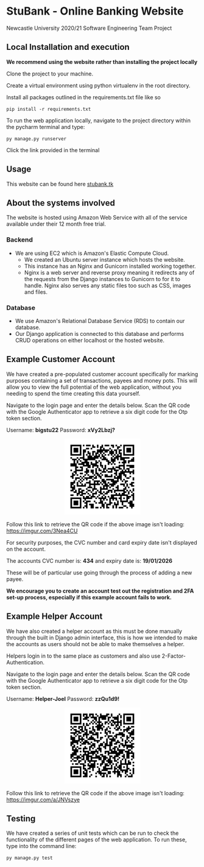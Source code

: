 # StuBank - Online Banking Website  

Newcastle University 2020/21 Software Engineering Team Project

## Local Installation and execution
<strong>We recommend using the website rather than installing the project locally</strong>

Clone the project to your machine.

Create a virtual environment using python virtualenv in the root directory.

Install all packages outlined in the requirements.txt file like so
```commandline
pip install -r requirements.txt
```

To run the web application locally, navigate to the project directory within the pycharm terminal and type:
```commandline
py manage.py runserver
```
Click the link provided in the terminal

## Usage
This website can be found here [stubank.tk](https://stubank.tk)

## About the systems involved
The website is hosted using Amazon Web Service with all of the service available under their 12 month free trial.

### Backend
* We are using EC2 which is Amazon's Elastic Compute Cloud.
    - We created an Ubuntu server instance which hosts the website.
    - This instance has an Nginx and Gunicorn installed working together.
    - Nginx is a web server and reverse proxy meaning it redirects any of the requests from the Django instances 
    to Gunicorn to for it to handle. Nginx also serves any static files too such as CSS, images and files.
### Database
* We use Amazon's Relational Database Service (RDS) to contain our database.
* Our Django application is connected to this database and performs CRUD operations on either localhost or the hosted
website.

## Example Customer Account
We have created a pre-populated customer account specifically for marking purposes containing a 
set of transactions, payees and money pots. This will allow you to view the full potential of
the web application, without you needing to spend the time creating this data yourself.

Navigate to the login page and enter the details below. Scan the QR code with the Google 
Authenticator app to retrieve a six digit code for the Otp token section.

Username: <b>bigstu22</b> 
Password: <b>xVy2Lbzj?</b> 

<p align="center">
<img src="media/qr_codes/bigstu22.png" width="200" height="200">
</p>

Follow this link to retrieve the QR code if the above image isn't loading:
https://imgur.com/3Nea4CU

For security purposes, the CVC number and card expiry date isn't displayed on the account. 

The accounts CVC number is: <b>434</b> and expiry date is: <b>19/01/2026</b>

These will be of particular use going through the process of adding a new payee.

<b>We encourage you to create an account test out the registration and 2FA set-up process, 
especially if this example account fails to work.</b>

## Example Helper Account
We have also created a helper account as this must be done manually through the built in Django admin interface, this is
how we intended to make the accounts as users should not be able to make themselves a helper.

Helpers login in to the same place as customers and also use 2-Factor-Authentication.

Navigate to the login page and enter the details below. Scan the QR code with the Google 
Authenticator app to retrieve a six digit code for the Otp token section.

Username: <b>Helper-Joel</b> 
Password: <b>zzQu1d9!</b> 

<p align="center">
<img src="media/qr_codes/Helper-Joel.png" width="200" height="200">
</p>

Follow this link to retrieve the QR code if the above image isn't loading:
https://imgur.com/a/JNVszye


## Testing
We have created a series of unit tests which can be run to check the functionality of the different pages 
of the web application. To run these, type into the command line:

```commandline
py manage.py test
```



 

